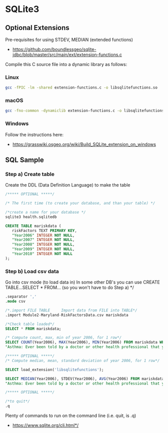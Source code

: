 # SQLite3

## Optional Extensions

Pre-requisites for using STDEV, MEDIAN (extended functions)

 * https://github.com/boundlessgeo/sqlite-jdbc/blob/master/src/main/ext/extension-functions.c

 Compile this C source file into a dynamic library as follows:

### Linux

```bash
gcc -fPIC -lm -shared extension-functions.c -o libsqlitefunctions.so
```

### macOS

```bash
gcc -fno-common -dynamiclib extension-functions.c -o libsqlitefunctions.dylib
```

### Windows

Follow the instructions here:

 * https://grasswiki.osgeo.org/wiki/Build_SQLite_extension_on_windows


## SQL Sample

### Step a) Create table

Create the DDL (Data Definition Language) to make the table

```sql
/***** OPTIONAL *****/

/* The first time (to create your database, and than your table) */

/*create a name for your database */
sqlite3 health.sqlitedb

CREATE TABLE mariskdata (
   riskFactors TEXT PRIMARY KEY,
   "Year2006" INTEGER NOT NULL,
   "Year2007" INTEGER NOT NULL,
   "Year2008" INTEGER NOT NULL,
   "Year2009" INTEGER NOT NULL,
   "Year2010" INTEGER NOT NULL
);
```

### Step b) Load csv data
Go into csv mode (to load data in)
In some other DB's you can use CREATE TABLE...SELECT * FROM... (so you won't have 
to do Step a)
*/

```sql
.separator ','
.mode csv

/*.import FILE TABLE     Import data from FILE into TABLE*/
.import Module2-Maryland-RiskFactorsData.csv mariskdata

/*Check table loaded*/
SELECT * FROM mariskdata;

/* Compute count, max, min of year 2006, for 1 row*/
SELECT COUNT(Year2006), MAX(Year2006), MIN(Year2006) FROM mariskdata WHERE riskFactors =
"Asthma: Ever been told by a doctor or other health professional that you had asthma?";

/***** OPTIONAL *****/
/* Compute median, mean, standard deviation of year 2006, for 1 row*/

SELECT load_extension('libsqlitefunctions');

SELECT MEDIAN(Year2006), STDEV(Year2006), AVG(Year2006) FROM mariskdata WHERE riskFactors =
"Asthma: Ever been told by a doctor or other health professional that you had asthma?";

/***** OPTIONAL *****/

/*to quit*/
.q
```

Plenty of commands to run on the command line (i.e. quit, is .q)

 * https://www.sqlite.org/cli.html*/